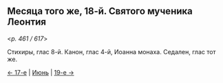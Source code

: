 
## Месяца того же, 18-й. Святого мученика Леонтия

<*p. 461 / 617*>

Стихиры, глас 8-й. Канон, глас 4-й, Иоанна монаха. Седален, глас тот же.

[← 17-е](06_17_EUR.ru.md) | [Июнь](README.md#18-й) | [19-е →](06_19_EUR.ru.md)
